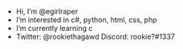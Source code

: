 - Hi, I’m @egirlraper
- I’m interested in c#, python, html, css, php
- I’m currently learning c
- Twitter: @rookiethagawd Discord: rookie?#1337
